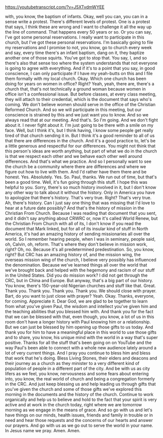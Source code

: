 https://youtubetranscript.com/?v=J5XTvdmWYEE

 with, you know, the baptism of infants. Okay, well you can, you can in a sense write a protest. There's different levels of protest. One is a protest that says, I think these are wrong and I want to challenge it all the way up the line of command. That happens every 50 years or so. Or you can say, I've got some personal reservations. I really want to participate in this church, but I've got these personal reservations. I'm basically going to file my reservations and I promise to not, you know, go to church every week and say, every time there's an infant baptism, dang on it, they baptize another one of those squirts. You've got to stop that. You say, I, and so there's also that sense too where the system understands that not everyone is going to agree with everything. And if it's to a point that you say, in good conscience, I can only participate if I have my yeah-butts on this and I file them formally with my local church. Okay. Which one church has been doing for years on women in office? Right? Yeah, yeah, there are, there's a church that, that's not technically a ground woman because women in office isn't a confessional issue. But before classes, at every class meeting, they will attach to their credential, which is the document that says who's coming. We don't believe women should serve in the office of the Christian Reformed Church. And so we will participate in this meeting, but our conscience is strained by this and we just want you to know. And so we always read that at our meeting. And that's. So I'm going. And we don't fight about it. I never fight about it. I'm just going to be there with a smile on my face. Well, but I think it's, but I think having, I know some people get really tired of that church sending it in. But I think it's a good reminder to all of us that there are differences in the church. And it's a good practice to, let's be a little generous and respectful for our differences. You might not think that this person's ideas are worth anything, but part of what we do in the church is that we respect each other and we behave each other well around differences. And that's what we practice. And so I personally want to see the church be a community where there are differences and where we figure out how to live with them. And I'd rather have them there and be honest. Yes. Absolutely. Yes. So. Paul, thanks. We run out of time, but that's been a good time. Well, it's fun going through this stuff. I hope this was helpful to you. Sorry, there's so much history involved in it, but I don't know any other way to talk about it without the history. Only in America you have to apologize that there's history. That's very true. Right? That's very true. Ah, there's history. Can I just say one thing that was missing that I'd love to hear at a future date possibly? And that's the history of mission in the Christian From Church. Because I was reading that document that you sent, and it didn't say anything about CRWRC or, now it's called World Renew, but the Christian From Church with all of its, I don't know if you read the document that Mark linked, but for all of its insular kind of stuff in North America, it's had an amazing history of sending missionaries all over the world. So I remember hearing people, when I was in seminary, people said, oh, Calvin, oh, reform. That's where they don't believe in mission work, right? Oh, no. Because it's all predetermined predestination. So, you know, right? But CRC has an amazing history of, and the mission wing, the overseas mission wing of the church, I believe very possibly has influenced the denomination. Because we've learned things all over the world that we've brought back and helped with the hegemony and racism of our stuff in the United States. Did you do mission work? I did not get through the CRC, but in China and Europe. But anyway, that's a big part of our history. You know, there's 150-year-old Nigerian churches and stuff like that. Great. Thank you. Thank you. Thank you. Thank you. We should close with prayer. Bart, do you want to just close with prayer? Yeah. Okay. Thanks, everyone, for coming. Appreciate it. Dear God, we are glad to be together to learn from what you've given Paul, the wisdom and intellect you've given him and the teaching abilities that you blessed him with. And thank you for the fact that we can be blessed with that, even though, you know, a lot of us in this room don't have a longer history with Paul knowing him or a relationship. But we can just be blessed by him opening up those gifts to us today. And thank you for him to have a meaningful place in this world to use those gifts and to share, you know, his unique mind with the world in a way that's super positive. Thanks for all the stuff that's been going on on YouTube and the way Paul's been able to connect with a whole new audience lately around a lot of very current things. And I pray you continue to bless him and bless that work that he's doing. Bless Living Stones, their elders and deacons and their journey as a church as they minister to a very different kind of population of people in a different part of the city. And be with us as city lifers as we feel, you know, nervousness and some fears about entering into, you know, the real world of church and being a congregation formerly in the CRC. And just keep blessing us and help leading us through gifts that you've given the church and some of those gifts we've explored this morning in the documents and the history of the church. Continue to work organically and help us to believe and hold to the fact that your spirit is very active and at work in the church today, right where we are tomorrow morning as we engage in the means of grace. And so go with us and let's have things on our minds, health issues, friends and family in trouble or in need and hear those requests and the concerns of our hearts and answer our prayers. And go with us as we go out to serve the world in your name. In Jesus name we pray. Amen. Amen.
